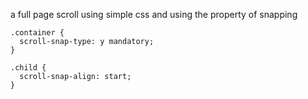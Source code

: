 a full page scroll using simple css and using the property of snapping 

```
.container {
  scroll-snap-type: y mandatory;
}

.child {
  scroll-snap-align: start;
}
```
